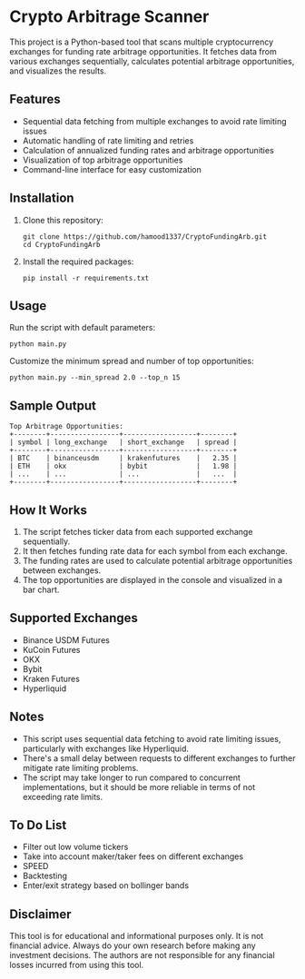 # Crypto Arbitrage Scanner

This project is a Python-based tool that scans multiple cryptocurrency exchanges for funding rate arbitrage opportunities. It fetches data from various exchanges sequentially, calculates potential arbitrage opportunities, and visualizes the results.

## Features

- Sequential data fetching from multiple exchanges to avoid rate limiting issues
- Automatic handling of rate limiting and retries
- Calculation of annualized funding rates and arbitrage opportunities
- Visualization of top arbitrage opportunities
- Command-line interface for easy customization

## Installation

1. Clone this repository:
   ```
   git clone https://github.com/hamood1337/CryptoFundingArb.git
   cd CryptoFundingArb
   ```

2. Install the required packages:
   ```
   pip install -r requirements.txt
   ```

## Usage

Run the script with default parameters:

```
python main.py
```

Customize the minimum spread and number of top opportunities:

```
python main.py --min_spread 2.0 --top_n 15
```

## Sample Output

```
Top Arbitrage Opportunities:
+--------+-----------------+------------------+--------+
| symbol | long_exchange   | short_exchange   | spread |
+--------+-----------------+------------------+--------+
| BTC    | binanceusdm     | krakenfutures    |   2.35 |
| ETH    | okx             | bybit            |   1.98 |
| ...    | ...             | ...              |   ...  |
+--------+-----------------+------------------+--------+
```

## How It Works

1. The script fetches ticker data from each supported exchange sequentially.
2. It then fetches funding rate data for each symbol from each exchange.
3. The funding rates are used to calculate potential arbitrage opportunities between exchanges.
4. The top opportunities are displayed in the console and visualized in a bar chart.

## Supported Exchanges

- Binance USDM Futures
- KuCoin Futures
- OKX
- Bybit
- Kraken Futures
- Hyperliquid

## Notes

- This script uses sequential data fetching to avoid rate limiting issues, particularly with exchanges like Hyperliquid.
- There's a small delay between requests to different exchanges to further mitigate rate limiting problems.
- The script may take longer to run compared to concurrent implementations, but it should be more reliable in terms of not exceeding rate limits.


## To Do List
- Filter out low volume tickers
- Take into account maker/taker fees on different exchanges
- SPEED
- Backtesting
- Enter/exit strategy based on bollinger bands


## Disclaimer

This tool is for educational and informational purposes only. It is not financial advice. Always do your own research before making any investment decisions. The authors are not responsible for any financial losses incurred from using this tool.